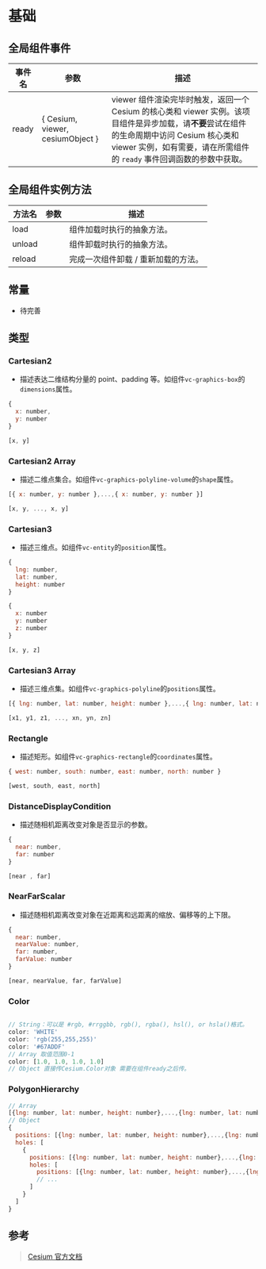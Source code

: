 # 基础

## 全局组件事件

<!-- prettier-ignore -->
| 事件名 | 参数 | 描述 |
| ----- | ---- | ----- |
| ready | { Cesium, viewer, cesiumObject } | viewer 组件渲染完毕时触发，返回一个 Cesium 的核心类和 viewer 实例。该项目组件是异步加载，请**不要**尝试在组件的生命周期中访问 Cesium 核心类和 viewer 实例，如有需要，请在所需组件的 `ready` 事件回调函数的参数中获取。 |

## 全局组件实例方法

| 方法名 | 参数 | 描述                                |
| ------ | ---- | ----------------------------------- |
| load   |      | 组件加载时执行的抽象方法。          |
| unload |      | 组件卸载时执行的抽象方法。          |
| reload |      | 完成一次组件卸载 / 重新加载的方法。 |

## 常量

- 待完善

## 类型

### Cartesian2

- 描述表达二维结构分量的 point、padding 等。如组件`vc-graphics-box`的`dimensions`属性。

```JavaScript
{
  x: number,
  y: number
}

[x, y]
```

### Cartesian2 Array

- 描述二维点集合。如组件`vc-graphics-polyline-volume`的`shape`属性。

```JavaScript
[{ x: number, y: number },...,{ x: number, y: number }]

[x, y, ..., x, y]
```

### Cartesian3

- 描述三维点。如组件`vc-entity`的`position`属性。

```JavaScript
{
  lng: number,
  lat: number,
  height: number
}

{
  x: number
  y: number
  z: number
}

[x, y, z]
```

### Cartesian3 Array

- 描述三维点集。如组件`vc-graphics-polyline`的`positions`属性。

```JavaScript
[{ lng: number, lat: number, height: number },...,{ lng: number, lat: number, height: number }]

[x1, y1, z1, ..., xn, yn, zn]
```

### Rectangle

- 描述矩形。如组件`vc-graphics-rectangle`的`coordinates`属性。

```JavaScript
{ west: number, south: number, east: number, north: number }

[west, south, east, north]
```

### DistanceDisplayCondition

- 描述随相机距离改变对象是否显示的参数。

```JavaScript
{
  near: number,
  far: number
}

[near , far]
```

### NearFarScalar

- 描述随相机距离改变对象在近距离和远距离的缩放、偏移等的上下限。

```JavaScript
{
  near: number,
  nearValue: number,
  far: number,
  farValue: number
}

[near, nearValue, far, farValue]
```

### Color

```JavaScript

// String：可以是 #rgb, #rrggbb, rgb(), rgba(), hsl(), or hsla()格式。
color: 'WHITE'
color: 'rgb(255,255,255)'
color: '#67ADDF'
// Array 取值范围0-1
color: [1.0, 1.0, 1.0, 1.0]
// Object 直接传Cesium.Color对象 需要在组件ready之后传。
```

### PolygonHierarchy

```JavaScript
// Array
[{lng: number, lat: number, height: number},...,{lng: number, lat: number, height: number}]
// Object
{
  positions: [{lng: number, lat: number, height: number},...,{lng: number, lat: number, height: number}],
  holes: [
    {
      positions: [{lng: number, lat: number, height: number},...,{lng: number, lat: number, height: number}],
      holes: [
        positions: [{lng: number, lat: number, height: number},...,{lng: number, lat: number, height: number}]
        // ...
      ]
    }
  ]
}

```

## 参考

> [Cesium 官方文档](https://cesium.com/docs/cesiumjs-ref-doc/index.html)
